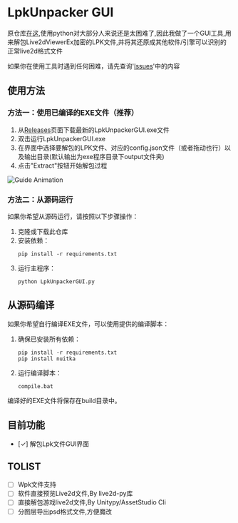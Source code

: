 # LpkUnpacker GUI

原仓库[在这](https://github.com/ihopenot/LpkUnpacker),使用python对大部分人来说还是太困难了,因此我做了一个GUI工具,用来解包Live2dViewerEx加密的LPK文件,并将其还原成其他软件/引擎可以识别的正常live2d格式文件

如果你在使用工具时遇到任何困难，请先查询'[Issues](https://github.com/ihopenot/LpkUnpacker/issues)'中的内容

## 使用方法

### 方法一：使用已编译的EXE文件（推荐）

1. 从[Releases](https://github.com/Moeary/LpkUnpackerGUI/releases/tag/Gold)页面下载最新的LpkUnpackerGUI.exe文件
2. 双击运行LpkUnpackerGUI.exe
3. 在界面中选择要解包的LPK文件、对应的config.json文件（或者拖动也行）以及输出目录(默认输出为exe程序目录下output文件夹)
4. 点击"Extract"按钮开始解包过程

![Guide Animation](Img/Guide.gif)

### 方法二：从源码运行

如果你希望从源码运行，请按照以下步骤操作：

1. 克隆或下载此仓库
2. 安装依赖：
   ```
   pip install -r requirements.txt
   ```
3. 运行主程序：
   ```
   python LpkUnpackerGUI.py
   ```

## 从源码编译

如果你希望自行编译EXE文件，可以使用提供的编译脚本：

1. 确保已安装所有依赖：
   ```
   pip install -r requirements.txt
   pip install nuitka
   ```
   
2. 运行编译脚本：
   ```
   compile.bat
   ```

编译好的EXE文件将保存在build目录中。

## 目前功能

- [✓] 解包Lpk文件GUI界面

## TOLIST
- [ ] Wpk文件支持
- [ ] 软件直接预览Live2d文件,By live2d-py库
- [ ] 直接解包游戏live2d文件,By Unitypy/AssetStudio Cli
- [ ] 分图层导出psd格式文件,方便魔改